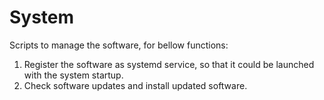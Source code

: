 # System 

Scripts to manage the software, for bellow functions: 

1. Register the software as systemd service, so that it could be launched with the system startup.  
2. Check software updates and install updated software. 
